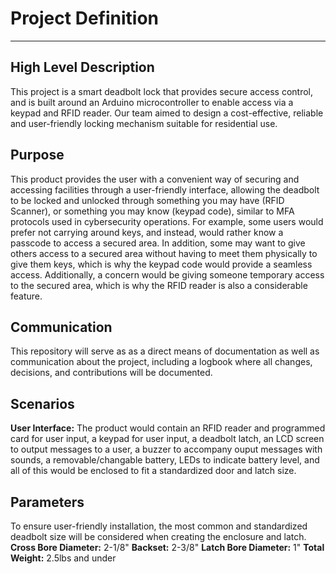 # Project Definition

---

## High Level Description

This project is a smart deadbolt lock that provides secure access control, and is built around an Arduino microcontroller to enable access via a keypad and RFID reader. Our team aimed to design a cost-effective, reliable and user-friendly locking mechanism suitable for residential use.

## Purpose

This product provides the user with a convenient way of securing and accessing facilities through a user-friendly interface, allowing the deadbolt to be locked and unlocked through something you may have (RFID Scanner), or something you may know (keypad code), similar to MFA protocols used in cybersecurity operations. For example, some users would prefer not carrying around keys, and instead, would rather know a passcode to access a secured area. In addition, some may want to give others access to a secured area without having to meet them physically to give them keys, which is why the keypad code would provide a seamless access. Additionally, a concern would be giving someone temporary access to the secured area, which is why the RFID reader is also a considerable feature.

## Communication

This repository will serve as as a direct means of documentation as well as communication about the project, including a logbook where all changes, decisions, and contributions will be documented. 

## Scenarios

**User Interface:** The product would contain an RFID reader and programmed card for user input, a keypad for user input, a deadbolt latch, an LCD screen to output messages to a user, a buzzer to accompany ouput messages with sounds, a removable/changable battery, LEDs to indicate battery level, and all of this would be enclosed to fit a standardized door and latch size.

## Parameters 

To ensure user-friendly installation, the most common and standardized deadbolt size will be considered when creating the enclosure and latch. 
**Cross Bore Diameter:** 2-1/8"
**Backset:** 2-3/8"
**Latch Bore Diameter:** 1" 
**Total Weight:** 2.5lbs and under





